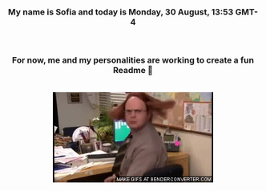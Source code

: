 


<div align="center">
<h3 >My name is Sofia and today is Monday, 30 August, 13:53 GMT-4</h3><br>
<h3 >For now, me and my personalities are working to create a fun Readme 👋
</h3><br>
<img src='img/dwight.gif' alt='working...'/>
</div>
